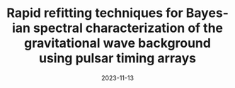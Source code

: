 ---
title: "Rapid refitting techniques for Bayesian spectral characterization of the gravitational wave background using pulsar timing arrays"
collection: publications
category: manuscripts
permalink: /cy/cyhoeddiadau/2023-11-13-need-for-speed
excerpt: "Mae'r papur yma am dechnegau bras a chyflymach i nodweddu spectrwm cefndir ton disgyrchiol gyda `ceffyl`."
date: 2023-11-13
venue: 'Physical Review D'
paperurl: 'https://journals.aps.org/prd/abstract/10.1103/PhysRevD.108.103019'
bibtexurl: 'http://academicpages.github.io/files/need-for-speed.bib'
citation: 'Lamb, W. G.; Taylor, S. R.; van Haasteren, R. (2023) Phys. Rev. D 108, 103019'
lang: cy
translated: true
---